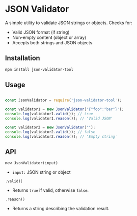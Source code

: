 # JSON Validator

A simple utility to validate JSON strings or objects. Checks for:

- Valid JSON format (if string)
- Non-empty content (object or array)
- Accepts both strings and JSON objects

## Installation

```bash
npm install json-validator-tool
```

## Usage

```js

const JsonValidator = require('json-validator-tool');

const validator1 = new JsonValidator('{"foo":"bar"}');
console.log(validator1.valid()); // true
console.log(validator1.reason()); // 'Valid JSON'

const validator2 = new JsonValidator('');
console.log(validator2.valid()); // false
console.log(validator2.reason()); // 'Empty string'
```

## API
`new JsonValidator(input)`
* `input:` JSON string or object

`.valid()`
* Returns `true` if valid, otherwise `false`.

`.reason()`
* Returns a string describing the validation result.